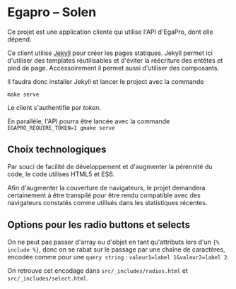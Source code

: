 # Egapro – Solen

Ce projet est une application cliente qui utilise l'API d'EgaPro, dont elle dépend.

Ce client utilise [Jekyll](https://jekyllrb.com/) pour créer les pages statiques.
Jekyll permet ici d'utiliser des templates réutilisables et d'éviter la réécriture des entêtes et pied de page.
Accessoirement il permet aussi d'utiliser des composants.

Il faudra donc installer Jekyll et lancer le project avec la commande

```
make serve
```

Le client s'authentifie par _token_.

En parallèle, l'API pourra être lancée avec la commande `EGAPRO_REQUIRE_TOKEN=1 gmake serve`

## Choix technologiques

Par souci de facilité de développement et d'augmenter la pérennité du code, le code utilises HTML5 et ES6.

Afin d'augmenter la couverture de navigateurs, le projet demandera certainement à être transpilé pour être rendu compatible avec des navigateurs constatés comme utilisés dans les statistiques récentes.

## Options pour les radio buttons et selects

On ne peut pas passer d'array ou d'objet en tant qu'attributs lors d'un `{% include %}`,
donc on se rabat sur le passage par une chaîne de caractères, encodée comme
pour une `query string` : `valeur1=label 1&valeur2=label 2`.

On retrouve cet encodage dans `src/_includes/radios.html` et `src/_includes/select.html`.